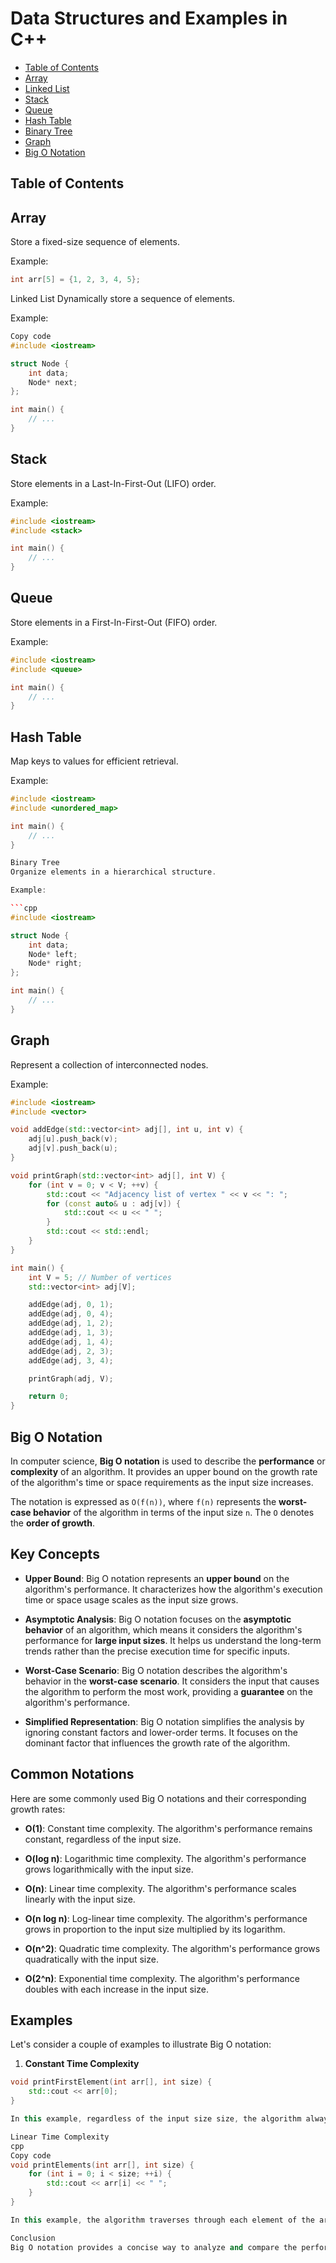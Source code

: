 # Data Structures and Examples in C++

- [Table of Contents](#table-of-contents)
- [Array](#array)
- [Linked List](#linked-list)
- [Stack](#stack)
- [Queue](#queue)
- [Hash Table](#hash-table)
- [Binary Tree](#binary-tree)
- [Graph](#graph)
- [Big O Notation](#big-o-notation)

## Table of Contents

## Array

Store a fixed-size sequence of elements.

Example:

```cpp
int arr[5] = {1, 2, 3, 4, 5};
```

Linked List
Dynamically store a sequence of elements.

Example:

```cpp
Copy code
#include <iostream>

struct Node {
    int data;
    Node* next;
};

int main() {
    // ...
}
```

## Stack

Store elements in a Last-In-First-Out (LIFO) order.

Example:

```cpp
#include <iostream>
#include <stack>

int main() {
    // ...
}
```

## Queue

Store elements in a First-In-First-Out (FIFO) order.

Example:

```cpp
#include <iostream>
#include <queue>

int main() {
    // ...
}
```

## Hash Table

Map keys to values for efficient retrieval.

Example:

````cpp
#include <iostream>
#include <unordered_map>

int main() {
    // ...
}

Binary Tree
Organize elements in a hierarchical structure.

Example:

```cpp
#include <iostream>

struct Node {
    int data;
    Node* left;
    Node* right;
};

int main() {
    // ...
}
````

## Graph

Represent a collection of interconnected nodes.

Example:

```cpp
#include <iostream>
#include <vector>

void addEdge(std::vector<int> adj[], int u, int v) {
    adj[u].push_back(v);
    adj[v].push_back(u);
}

void printGraph(std::vector<int> adj[], int V) {
    for (int v = 0; v < V; ++v) {
        std::cout << "Adjacency list of vertex " << v << ": ";
        for (const auto& u : adj[v]) {
            std::cout << u << " ";
        }
        std::cout << std::endl;
    }
}

int main() {
    int V = 5; // Number of vertices
    std::vector<int> adj[V];

    addEdge(adj, 0, 1);
    addEdge(adj, 0, 4);
    addEdge(adj, 1, 2);
    addEdge(adj, 1, 3);
    addEdge(adj, 1, 4);
    addEdge(adj, 2, 3);
    addEdge(adj, 3, 4);

    printGraph(adj, V);

    return 0;
}
```

## Big O Notation

In computer science, **Big O notation** is used to describe the **performance** or **complexity** of an algorithm. It provides an upper bound on the growth rate of the algorithm's time or space requirements as the input size increases.

The notation is expressed as `O(f(n))`, where `f(n)` represents the **worst-case behavior** of the algorithm in terms of the input size `n`. The `O` denotes the **order of growth**.

## Key Concepts

- **Upper Bound**: Big O notation represents an **upper bound** on the algorithm's performance. It characterizes how the algorithm's execution time or space usage scales as the input size grows.

- **Asymptotic Analysis**: Big O notation focuses on the **asymptotic behavior** of an algorithm, which means it considers the algorithm's performance for **large input sizes**. It helps us understand the long-term trends rather than the precise execution time for specific inputs.

- **Worst-Case Scenario**: Big O notation describes the algorithm's behavior in the **worst-case scenario**. It considers the input that causes the algorithm to perform the most work, providing a **guarantee** on the algorithm's performance.

- **Simplified Representation**: Big O notation simplifies the analysis by ignoring constant factors and lower-order terms. It focuses on the dominant factor that influences the growth rate of the algorithm.

## Common Notations

Here are some commonly used Big O notations and their corresponding growth rates:

- **O(1)**: Constant time complexity. The algorithm's performance remains constant, regardless of the input size.

- **O(log n)**: Logarithmic time complexity. The algorithm's performance grows logarithmically with the input size.

- **O(n)**: Linear time complexity. The algorithm's performance scales linearly with the input size.

- **O(n log n)**: Log-linear time complexity. The algorithm's performance grows in proportion to the input size multiplied by its logarithm.

- **O(n^2)**: Quadratic time complexity. The algorithm's performance grows quadratically with the input size.

- **O(2^n)**: Exponential time complexity. The algorithm's performance doubles with each increase in the input size.

## Examples

Let's consider a couple of examples to illustrate Big O notation:

1. **Constant Time Complexity**

```cpp
void printFirstElement(int arr[], int size) {
    std::cout << arr[0];
}

In this example, regardless of the input size size, the algorithm always performs a single operation (arr[0]). Hence, the time complexity is O(1).

Linear Time Complexity
cpp
Copy code
void printElements(int arr[], int size) {
    for (int i = 0; i < size; ++i) {
        std::cout << arr[i] << " ";
    }
}

In this example, the algorithm traverses through each element of the array once. As the input size size increases, the number of iterations also increases proportionally. Thus, the time complexity is O(n).

Conclusion
Big O notation provides a concise way to analyze and compare the performance of algorithms. By focusing on the growth rate of time or space requirements, it helps us understand how an algorithm will scale for different input sizes. It is a powerful tool for algorithmic analysis and aids in designing efficient solutions to computational problems.

```
